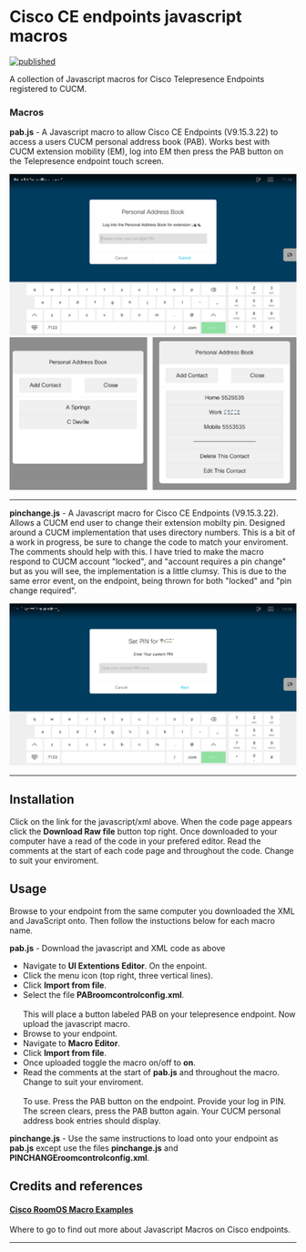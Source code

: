 # Cisco CE endpoints javascript macros
[![published](https://static.production.devnetcloud.com/codeexchange/assets/images/devnet-published.svg)](https://developer.cisco.com/codeexchange/github/repo/RodgersRepo/collaboration-endpoints-javascript)

A collection of Javascript macros for Cisco Telepresence Endpoints registered to CUCM.

### Macros
**pab.js** - A Javascript macro to allow Cisco CE Endpoints (V9.15.3.22) to access a users CUCM personal address book (PAB). Works best with CUCM extension mobility (EM), log into EM then press the PAB button on the Telepresence endpoint touch screen.

![Figure 1 - Personal Address Book Log In](/./PABLoginScreenShot.png "Personal Address Book Log In")
![Figure 2 - Personal address book names detail](/./PABListSmall.png "Personal address book names detail")

-------------------------------------

**pinchange.js** - A Javascript macro for Cisco CE Endpoints (V9.15.3.22). Allows a CUCM end user to change their extension mobilty pin. Designed around a CUCM implementation that uses directory numbers. This is a bit of a work in progress, be sure to change the code to match your enviroment. The comments should help with this. I have tried to make the macro respond to CUCM account "locked", and "account requires a pin change" but as you will see, the implementation is a little clumsy. This is due to the same error event, on the endpoint, being thrown for both "locked" and "pin change required".

![Figure 3 - Pin change log In](/./PinChangeScreenShot.png "Pin change log in")

-------------------------------------

## Installation

Click on the link for the javascript/xml above. When the code page appears click the **Download Raw file** button top right. Once downloaded to your computer have a read of the code in your prefered editor. Read the comments at the start of each code page and throughout the code. Change to suit your enviroment.

## Usage

Browse to your endpoint from the same computer you downloaded the XML and JavaScript onto. Then follow the instuctions below for each macro name.

__pab.js__ - Download the javascript and XML code as above
- Navigate to __UI Extentions Editor__. On the enpoint.
- Click the menu icon (top right, three vertical lines).
- Click __Import from file__.
- Select the file __PABroomcontrolconfig.xml__.<br><br>This will place a button labeled PAB on your telepresence endpoint. Now upload the javascript macro.
- Browse to your endpoint.
- Navigate to __Macro Editor__.
- Click __Import from file__.
- Once uploaded toggle the macro on/off to __on__.
- Read the comments at the start of __pab.js__ and throughout the macro. Change to suit your enviroment.<br><br>
To use. Press the PAB button on the endpoint. Provide your log in PIN. The screen clears, press the PAB button again. Your CUCM personal address book entries should display.

__pinchange.js__ - Use the same instructions to load onto your endpoint as __pab.js__ except use the files __pinchange.js__ and __PINCHANGEroomcontrolconfig.xml__.

## Credits and references

#### [Cisco RoomOS Macro Examples](https://roomos.cisco.com/macros)
Where to go to find out more about Javascript Macros on Cisco endpoints.

----
